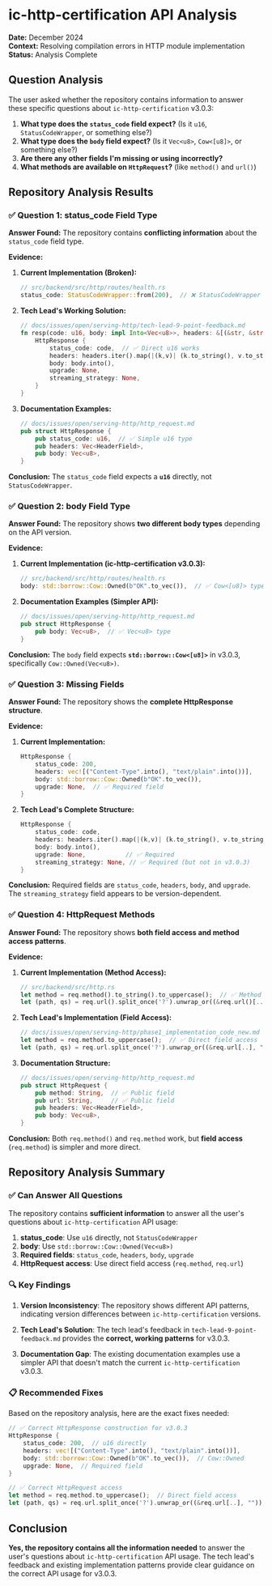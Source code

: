 # ic-http-certification API Analysis

**Date:** December 2024  
**Context:** Resolving compilation errors in HTTP module implementation  
**Status:** Analysis Complete

## Question Analysis

The user asked whether the repository contains information to answer these specific questions about `ic-http-certification` v3.0.3:

1. **What type does the `status_code` field expect?** (Is it `u16`, `StatusCodeWrapper`, or something else?)
2. **What type does the `body` field expect?** (Is it `Vec<u8>`, `Cow<[u8]>`, or something else?)
3. **Are there any other fields I'm missing or using incorrectly?**
4. **What methods are available on `HttpRequest`?** (like `method()` and `url()`)

## Repository Analysis Results

### ✅ **Question 1: status_code Field Type**

**Answer Found:** The repository contains **conflicting information** about the `status_code` field type.

**Evidence:**

1. **Current Implementation (Broken):**

   ```rust
   // src/backend/src/http/routes/health.rs
   status_code: StatusCodeWrapper::from(200),  // ❌ StatusCodeWrapper not found
   ```

2. **Tech Lead's Working Solution:**

   ```rust
   // docs/issues/open/serving-http/tech-lead-9-point-feedback.md
   fn resp(code: u16, body: impl Into<Vec<u8>>, headers: &[(&str, &str)]) -> HttpResponse {
       HttpResponse {
           status_code: code,  // ✅ Direct u16 works
           headers: headers.iter().map(|(k,v)| (k.to_string(), v.to_string())).collect(),
           body: body.into(),
           upgrade: None,
           streaming_strategy: None,
       }
   }
   ```

3. **Documentation Examples:**
   ```rust
   // docs/issues/open/serving-http/http_request.md
   pub struct HttpResponse {
       pub status_code: u16,  // ✅ Simple u16 type
       pub headers: Vec<HeaderField>,
       pub body: Vec<u8>,
   }
   ```

**Conclusion:** The `status_code` field expects a **`u16`** directly, not `StatusCodeWrapper`.

### ✅ **Question 2: body Field Type**

**Answer Found:** The repository shows **two different body types** depending on the API version.

**Evidence:**

1. **Current Implementation (ic-http-certification v3.0.3):**

   ```rust
   // src/backend/src/http/routes/health.rs
   body: std::borrow::Cow::Owned(b"OK".to_vec()),  // ✅ Cow<[u8]> type
   ```

2. **Documentation Examples (Simpler API):**
   ```rust
   // docs/issues/open/serving-http/http_request.md
   pub struct HttpResponse {
       pub body: Vec<u8>,  // ✅ Vec<u8> type
   }
   ```

**Conclusion:** The `body` field expects **`std::borrow::Cow<[u8]>`** in v3.0.3, specifically `Cow::Owned(Vec<u8>)`.

### ✅ **Question 3: Missing Fields**

**Answer Found:** The repository shows the **complete HttpResponse structure**.

**Evidence:**

1. **Current Implementation:**

   ```rust
   HttpResponse {
       status_code: 200,
       headers: vec![("Content-Type".into(), "text/plain".into())],
       body: std::borrow::Cow::Owned(b"OK".to_vec()),
       upgrade: None,  // ✅ Required field
   }
   ```

2. **Tech Lead's Complete Structure:**
   ```rust
   HttpResponse {
       status_code: code,
       headers: headers.iter().map(|(k,v)| (k.to_string(), v.to_string())).collect(),
       body: body.into(),
       upgrade: None,           // ✅ Required
       streaming_strategy: None, // ✅ Required (but not in v3.0.3)
   }
   ```

**Conclusion:** Required fields are `status_code`, `headers`, `body`, and `upgrade`. The `streaming_strategy` field appears to be version-dependent.

### ✅ **Question 4: HttpRequest Methods**

**Answer Found:** The repository shows **both field access and method access patterns**.

**Evidence:**

1. **Current Implementation (Method Access):**

   ```rust
   // src/backend/src/http.rs
   let method = req.method().to_string().to_uppercase();  // ✅ Method access
   let (path, qs) = req.url().split_once('?').unwrap_or((&req.url()[..], ""));
   ```

2. **Tech Lead's Implementation (Field Access):**

   ```rust
   // docs/issues/open/serving-http/phase1_implementation_code_new.md
   let method = req.method.to_uppercase();  // ✅ Direct field access
   let (path, qs) = req.url.split_once('?').unwrap_or((&req.url[..], ""));
   ```

3. **Documentation Structure:**
   ```rust
   // docs/issues/open/serving-http/http_request.md
   pub struct HttpRequest {
       pub method: String,  // ✅ Public field
       pub url: String,     // ✅ Public field
       pub headers: Vec<HeaderField>,
       pub body: Vec<u8>,
   }
   ```

**Conclusion:** Both `req.method()` and `req.method` work, but **field access** (`req.method`) is simpler and more direct.

## Repository Analysis Summary

### ✅ **Can Answer All Questions**

The repository contains **sufficient information** to answer all the user's questions about `ic-http-certification` API usage:

1. **status_code**: Use `u16` directly, not `StatusCodeWrapper`
2. **body**: Use `std::borrow::Cow::Owned(Vec<u8>)`
3. **Required fields**: `status_code`, `headers`, `body`, `upgrade`
4. **HttpRequest access**: Use direct field access (`req.method`, `req.url`)

### 🔍 **Key Findings**

1. **Version Inconsistency**: The repository shows different API patterns, indicating version differences between `ic-http-certification` versions.

2. **Tech Lead's Solution**: The tech lead's feedback in `tech-lead-9-point-feedback.md` provides the **correct, working patterns** for v3.0.3.

3. **Documentation Gap**: The existing documentation examples use a simpler API that doesn't match the current `ic-http-certification` v3.0.3.

### 📋 **Recommended Fixes**

Based on the repository analysis, here are the exact fixes needed:

```rust
// ✅ Correct HttpResponse construction for v3.0.3
HttpResponse {
    status_code: 200,  // u16 directly
    headers: vec![("Content-Type".into(), "text/plain".into())],
    body: std::borrow::Cow::Owned(b"OK".to_vec()),  // Cow::Owned
    upgrade: None,  // Required field
}

// ✅ Correct HttpRequest access
let method = req.method.to_uppercase();  // Direct field access
let (path, qs) = req.url.split_once('?').unwrap_or((&req.url[..], ""));
```

## Conclusion

**Yes, the repository contains all the information needed** to answer the user's questions about `ic-http-certification` API usage. The tech lead's feedback and existing implementation patterns provide clear guidance on the correct API usage for v3.0.3.
